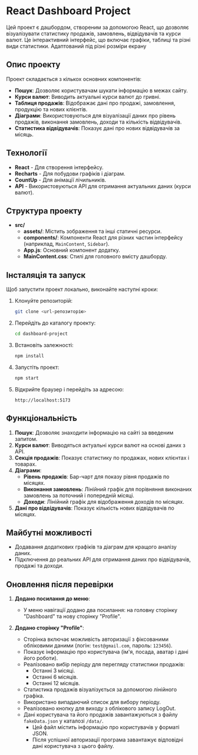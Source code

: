 # React Dashboard Project

Цей проект є дашбордом, створеним за допомогою React, що дозволяє візуалізувати статистику продажів, замовлень, відвідувачів та курси валют. Це інтерактивний інтерфейс, що включає графіки, таблиці та різні види статистики. Адаптований під різні розміри екрану

## Опис проекту

Проект складається з кількох основних компонентів:

- **Пошук**: Дозволяє користувачам шукати інформацію в межах сайту.
- **Курси валют**: Виводить актуальні курси валют до гривні.
- **Таблиця продажів**: Відображає дані про продажі, замовлення, продукцію та нових клієнтів.
- **Діаграми**: Використовуються для візуалізації даних про рівень продажів, виконання замовлень, доходи та кількість відвідувачів.
- **Статистика відвідувачів**: Показує дані про нових відвідувачів за місяць.

## Технології

- **React** - Для створення інтерфейсу.
- **Recharts** - Для побудови графіків і діаграм.
- **CountUp** - Для анімації лічильників.
- **API** - Використовуються API для отримання актуальних даних (курси валют).

## Структура проекту

- **src/**
  - **assets/**: Містить зображення та інші статичні ресурси.
  - **components/**: Компоненти React для різних частин інтерфейсу (наприклад, `MainContent`, `Sidebar`).
  - **App.js**: Основний компонент додатку.
  - **MainContent.css**: Стилі для головного вмісту дашборду.

## Інсталяція та запуск

Щоб запустити проект локально, виконайте наступні кроки:

1. Клонуйте репозиторій:
    ```bash
    git clone <url-репозиторію>
    ```

2. Перейдіть до каталогу проекту:
    ```bash
    cd dashboard-project
    ```

3. Встановіть залежності:
    ```bash
    npm install
    ```

4. Запустіть проект:
    ```bash
    npm start
    ```

5. Відкрийте браузер і перейдіть за адресою:
    ```
    http://localhost:5173
    ```

## Функціональність

1. **Пошук**: Дозволяє знаходити інформацію на сайті за введеним запитом.
2. **Курси валют**: Виводяться актуальні курси валют на основі даних з API.
3. **Секція продажів**: Показує статистику по продажах, нових клієнтах і товарах.
4. **Діаграми**:
   - **Рівень продажів**: Бар-чарт для показу рівня продажів по місяцях.
   - **Виконання замовлень**: Лінійний графік для порівняння виконаних замовлень за поточний і попередній місяці.
   - **Доходи**: Лінійний графік для відображення доходів по місяцях.
5. **Дані про відвідувачів**: Показує кількість нових відвідувачів по місяцях.

## Майбутні можливості

- Додавання додаткових графіків та діаграм для кращого аналізу даних.
- Підключення до реальних API для отримання даних про відвідувачів, продажі та доходи.

## Оновлення після перевірки

1. **Додано посилання до меню**:
   - У меню навігації додано два посилання: на головну сторінку "Dashboard" та нову сторінку "Profile".

2. **Додано сторінку "Profile"**:
   - Сторінка включає можливість авторизації з фіксованими обліковими даними (логін: `test@gmail.com`, пароль: `123456`).
   - Показує інформацію про користувача (ім'я, посада, аватар і дані його роботи).
   - Реалізовано вибір періоду для перегляду статистики продажів:
     - Останні 3 місяці.
     - Останні 6 місяців.
     - Останні 12 місяців.
   - Статистика продажів візуалізується за допомогою лінійного графіка.
   - Використано випадаючий список для вибору періоду.
   - Реалізовано кнопку для виходу з облікового запису LogOut.
   - Дані користувача та його продажів завантажуються з файлу `fakeData.json` у каталозі `/data/`.
     - Цей файл містить інформацію про користувачів у форматі JSON.
     - Після успішної авторизації програма завантажує відповідні дані користувача з цього файлу.
